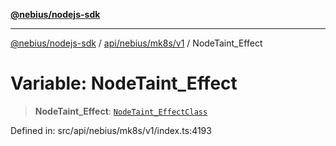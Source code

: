 [**@nebius/nodejs-sdk**](../../../../../README.md)

---

[@nebius/nodejs-sdk](../../../../../README.md) / [api/nebius/mk8s/v1](../README.md) / NodeTaint_Effect

# Variable: NodeTaint_Effect

> **NodeTaint_Effect**: [`NodeTaint_EffectClass`](../type-aliases/NodeTaint_EffectClass.md)

Defined in: src/api/nebius/mk8s/v1/index.ts:4193
